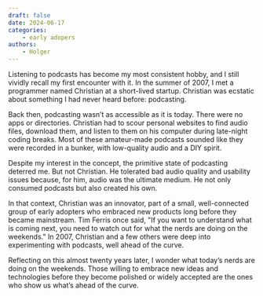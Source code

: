```yaml
---
draft: false
date: 2024-06-17
categories:
    - early adopers
authors:
    - Holger
---
```


Listening to podcasts has become my most consistent hobby, and I still vividly recall my first encounter with it. In the summer of 2007, I met a programmer named Christian at a short-lived startup. Christian was ecstatic about something I had never heard before: podcasting.

Back then, podcasting wasn’t as accessible as it is today. There were no apps or directories. Christian had to scour personal websites to find audio files, download them, and listen to them on his computer during late-night coding breaks. Most of these amateur-made podcasts sounded like they were recorded in a bunker, with low-quality audio and a DIY spirit.

Despite my interest in the concept, the primitive state of podcasting deterred me. But not Christian. He tolerated bad audio quality and usability issues because, for him, audio was the ultimate medium. He not only consumed podcasts but also created his own.

In that context, Christian was an innovator, part of a small, well-connected group of early adopters who embraced new products long before they became mainstream. Tim Ferris once said, "If you want to understand what is coming next, you need to watch out for what the nerds are doing on the weekends." In 2007, Christian and a few others were deep into experimenting with podcasts, well ahead of the curve.

Reflecting on this almost twenty years later, I wonder what today’s nerds are doing on the weekends. Those willing to embrace new ideas and technologies before they become polished or widely accepted are the ones who show us what’s ahead of the curve.